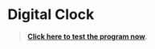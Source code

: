 # Digital Clock
>**[Click here to test the program now](https://mmejiasgithub.github.io/Digital-Clock/)**.
